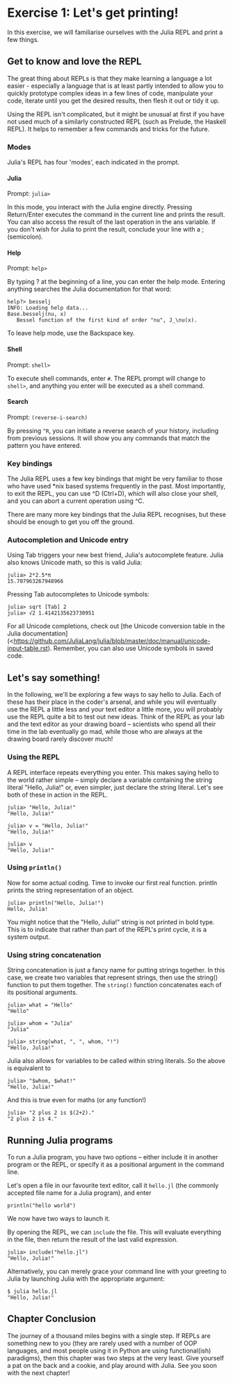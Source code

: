 # Exercise 1: Let's get printing! 

In this exercise, we will familiarise ourselves with the Julia REPL and print a few things.

## Get to know and love the REPL

The great thing about REPLs is that they make learning a language a lot easier - especially a language that is at least partly intended to allow you to quickly prototype complex ideas in a few lines of code, manipulate your code, iterate until you get the desired results, then flesh it out or tidy it up.

Using the REPL isn't complicated, but it might be unusual at first if you have not used much of a similarly constructed REPL (such as Prelude, the Haskell REPL). It helps to remember a few commands and tricks for the future.

### Modes


Julia's REPL has four 'modes', each indicated in the prompt.

#### Julia

Prompt: `julia>`

In this mode, you interact with the Julia engine directly. Pressing Return/Enter executes the command in the current line and prints the result. You can also access the result of the last operation in the ans variable. If you don't wish for Julia to print the result, conclude your line with a ; (semicolon).

#### Help

Prompt: `help>`

By typing ? at the beginning of a line, you can enter the help mode. Entering anything searches the Julia documentation for that word:

    help?> besselj
    INFO: Loading help data...
    Base.besselj(nu, x)
       Bessel function of the first kind of order "nu", J_\nu(x).

To leave help mode, use the Backspace key.

#### Shell

Prompt: `shell>`

To execute shell commands, enter `#`. The REPL prompt will change to `shell>`, and anything you enter will be executed as a shell command.

#### Search

Prompt: `(reverse-i-search)`

By pressing `^R`, you can initiate a reverse search of your history, including from previous sessions. It will show you any commands that match the pattern you have entered.

### Key bindings

The Julia REPL uses a few key bindings that might be very familiar to those who have used *nix based systems frequently in the past. Most importantly, to exit the REPL, you can use ^D (Ctrl+D), which will also close your shell, and you can abort a current operation using ^C.

There are many more key bindings that the Julia REPL recognises, but these should be enough to get you off the ground.

### Autocompletion and Unicode entry

Using Tab triggers your new best friend, Julia's autocomplete feature. Julia also knows Unicode math, so this is valid Julia:

    julia> 2*2.5*π
    15.707963267948966

Pressing Tab autocompletes to Unicode symbols:

    julia> sqrt [Tab] 2 
	julia> √2 1.4142135623730951

For all Unicode completions, check out [the Unicode conversion table in the Julia documentation](<https://github.com/JuliaLang/julia/blob/master/doc/manual/unicode-input-table.rst). Remember, you can also use Unicode symbols in saved code.

## Let's say something!

In the following, we'll be exploring a few ways to say hello to Julia. Each of these has their place in the coder's arsenal, and while you will eventually use the REPL a little less and your text editor a little more, you will probably use the REPL quite a bit to test out new ideas. Think of the REPL as your lab and the text editor as your drawing board – scientists who spend all their time in the lab eventually go mad, while those who are always at the drawing board rarely discover much!

### Using the REPL

A REPL interface repeats everything you enter. This makes saying hello to the world rather simple – simply declare a variable containing the string literal "Hello, Julia!" or, even simpler, just declare the string literal. Let's see both of these in action in the REPL.

    julia> "Hello, Julia!"
    "Hello, Julia!"

    julia> v = "Hello, Julia!"
    "Hello, Julia!"

    julia> v
    "Hello, Julia!"

### Using `println()`

Now for some actual coding. Time to invoke our first real function. println prints the string representation of an object.

    julia> println("Hello, Julia!")
    Hello, Julia!

You might notice that the "Hello, Julia!" string is not printed in bold type. This is to indicate that rather than part of the REPL's print cycle, it is a system output.

### Using string concatenation

String concatenation is just a fancy name for putting strings together. In this case, we create two variables that represent strings, then use the string() function to put them together. The `string()` function concatenates each of its positional arguments.

    julia> what = "Hello"
    "Hello"

    julia> whom = "Julia"
    "Julia"

    julia> string(what, ", ", whom, "!")
    "Hello, Julia!"

Julia also allows for variables to be called within string literals. So the above is equivalent to

    julia> "$whom, $what!"
    "Hello, Julia!"

And this is true even for maths (or any function!)

    julia> "2 plus 2 is $(2+2)."
    "2 plus 2 is 4."


## Running Julia programs

To run a Julia program, you have two options – either include it in another program or the REPL, or specify it as a positional argument in the command line.

Let's open a file in our favourite text editor, call it `hello.jl` (the commonly accepted file name for a Julia program), and enter

	println("hello world")

We now have two ways to launch it.

By opening the REPL, we can `include` the file. This will evaluate everything in the file, then return the result of the last valid expression.

	julia> include("hello.jl")
	"Hello, Julia!"

Alternatively, you can merely grace your command line with your greeting to Julia by launching Julia with the appropriate argument:

    $ julia hello.jl
	"Hello, Julia!"


## Chapter Conclusion

The journey of a thousand miles begins with a single step. If REPLs are something new to you (they are rarely used with a number of OOP languages, and most people using it in Python are using functional(ish) paradigms), then this chapter was two steps at the very least. Give yourself a pat on the back and a cookie, and play around with Julia. See you soon with the next chapter!